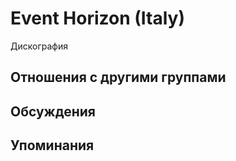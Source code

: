 # Event Horizon (Italy)

Дискография

## Отношения с другими группами


## Обсуждения


## Упоминания

